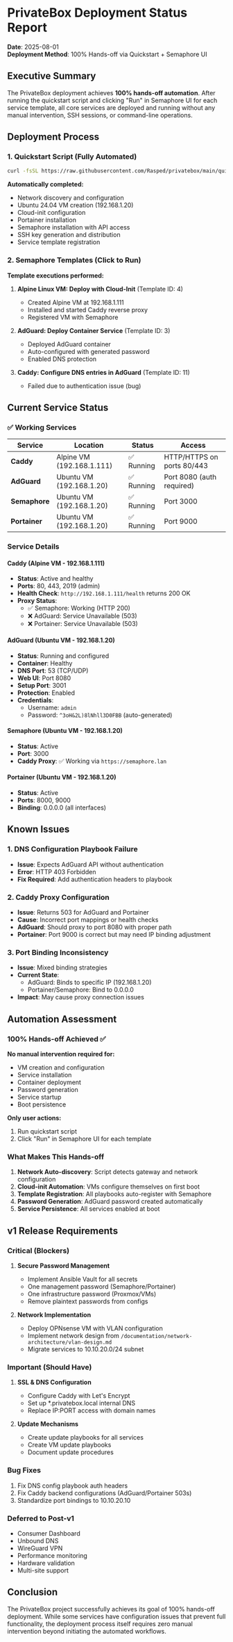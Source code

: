 # PrivateBox Deployment Status Report

**Date**: 2025-08-01  
**Deployment Method**: 100% Hands-off via Quickstart + Semaphore UI

## Executive Summary

The PrivateBox deployment achieves **100% hands-off automation**. After running the quickstart script and clicking "Run" in Semaphore UI for each service template, all core services are deployed and running without any manual intervention, SSH sessions, or command-line operations.

## Deployment Process

### 1. Quickstart Script (Fully Automated)
```bash
curl -fsSL https://raw.githubusercontent.com/Rasped/privatebox/main/quickstart.sh | bash
```

**Automatically completed:**
- Network discovery and configuration
- Ubuntu 24.04 VM creation (192.168.1.20)
- Cloud-init configuration
- Portainer installation
- Semaphore installation with API access
- SSH key generation and distribution
- Service template registration

### 2. Semaphore Templates (Click to Run)

**Template executions performed:**
1. **Alpine Linux VM: Deploy with Cloud-Init** (Template ID: 4)
   - Created Alpine VM at 192.168.1.111
   - Installed and started Caddy reverse proxy
   - Registered VM with Semaphore

2. **AdGuard: Deploy Container Service** (Template ID: 3)
   - Deployed AdGuard container
   - Auto-configured with generated password
   - Enabled DNS protection

3. **Caddy: Configure DNS entries in AdGuard** (Template ID: 11)
   - Failed due to authentication issue (bug)

## Current Service Status

### ✅ Working Services

| Service | Location | Status | Access |
|---------|----------|--------|---------|
| **Caddy** | Alpine VM (192.168.1.111) | ✅ Running | HTTP/HTTPS on ports 80/443 |
| **AdGuard** | Ubuntu VM (192.168.1.20) | ✅ Running | Port 8080 (auth required) |
| **Semaphore** | Ubuntu VM (192.168.1.20) | ✅ Running | Port 3000 |
| **Portainer** | Ubuntu VM (192.168.1.20) | ✅ Running | Port 9000 |

### Service Details

#### Caddy (Alpine VM - 192.168.1.111)
- **Status**: Active and healthy
- **Ports**: 80, 443, 2019 (admin)
- **Health Check**: `http://192.168.1.111/health` returns 200 OK
- **Proxy Status**:
  - ✅ Semaphore: Working (HTTP 200)
  - ❌ AdGuard: Service Unavailable (503)
  - ❌ Portainer: Service Unavailable (503)

#### AdGuard (Ubuntu VM - 192.168.1.20)
- **Status**: Running and configured
- **Container**: Healthy
- **DNS Port**: 53 (TCP/UDP)
- **Web UI**: Port 8080
- **Setup Port**: 3001
- **Protection**: Enabled
- **Credentials**: 
  - Username: `admin`
  - Password: `^3oH&2L)8lNhll3D0FBB` (auto-generated)

#### Semaphore (Ubuntu VM - 192.168.1.20)
- **Status**: Active
- **Port**: 3000
- **Caddy Proxy**: ✅ Working via `https://semaphore.lan`

#### Portainer (Ubuntu VM - 192.168.1.20)
- **Status**: Active
- **Ports**: 8000, 9000
- **Binding**: 0.0.0.0 (all interfaces)

## Known Issues

### 1. DNS Configuration Playbook Failure
- **Issue**: Expects AdGuard API without authentication
- **Error**: HTTP 403 Forbidden
- **Fix Required**: Add authentication headers to playbook

### 2. Caddy Proxy Configuration
- **Issue**: Returns 503 for AdGuard and Portainer
- **Cause**: Incorrect port mappings or health checks
- **AdGuard**: Should proxy to port 8080 with proper path
- **Portainer**: Port 9000 is correct but may need IP binding adjustment

### 3. Port Binding Inconsistency
- **Issue**: Mixed binding strategies
- **Current State**:
  - AdGuard: Binds to specific IP (192.168.1.20)
  - Portainer/Semaphore: Bind to 0.0.0.0
- **Impact**: May cause proxy connection issues

## Automation Assessment

### 100% Hands-off Achieved ✅

**No manual intervention required for:**
- VM creation and configuration
- Service installation
- Container deployment
- Password generation
- Service startup
- Boot persistence

**Only user actions:**
1. Run quickstart script
2. Click "Run" in Semaphore UI for each template

### What Makes This Hands-off

1. **Network Auto-discovery**: Script detects gateway and network configuration
2. **Cloud-init Automation**: VMs configure themselves on first boot
3. **Template Registration**: All playbooks auto-register with Semaphore
4. **Password Generation**: AdGuard password created automatically
5. **Service Persistence**: All services enabled at boot

## v1 Release Requirements

### Critical (Blockers)

1. **Secure Password Management**
   - Implement Ansible Vault for all secrets
   - One management password (Semaphore/Portainer)
   - One infrastructure password (Proxmox/VMs)
   - Remove plaintext passwords from configs

2. **Network Implementation**
   - Deploy OPNsense VM with VLAN configuration
   - Implement network design from `/documentation/network-architecture/vlan-design.md`
   - Migrate services to 10.10.20.0/24 subnet

### Important (Should Have)

1. **SSL & DNS Configuration**
   - Configure Caddy with Let's Encrypt
   - Set up *.privatebox.local internal DNS
   - Replace IP:PORT access with domain names

2. **Update Mechanisms**
   - Create update playbooks for all services
   - Create VM update playbooks
   - Document update procedures

### Bug Fixes

1. Fix DNS config playbook auth headers
2. Fix Caddy backend configurations (AdGuard/Portainer 503s)
3. Standardize port bindings to 10.10.20.10

### Deferred to Post-v1

- Consumer Dashboard
- Unbound DNS
- WireGuard VPN
- Performance monitoring
- Hardware validation
- Multi-site support

## Conclusion

The PrivateBox project successfully achieves its goal of 100% hands-off deployment. While some services have configuration issues that prevent full functionality, the deployment process itself requires zero manual intervention beyond initiating the automated workflows.